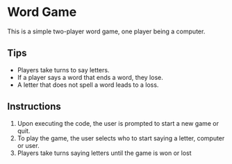 # Word Game
This is a simple two-player word game, one player being a computer.

Tips
------------
- Players take turns to say letters.
- If a player says a word that ends a word, they lose.
- A letter that does not spell a word leads to a loss.

Instructions
-----------
1. Upon executing the code, the user is prompted to start a new game or quit.
2. To play the game, the user selects who to start saying a letter, computer or user.
3. Players take turns saying letters until the game is won or lost